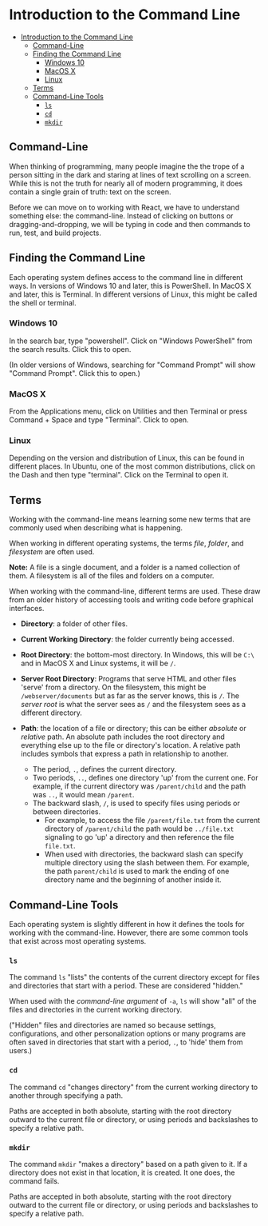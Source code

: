 # Introduction to the Command Line

- [Introduction to the Command Line](#introduction-to-the-command-line)
  - [Command-Line](#command-line)
  - [Finding the Command Line](#finding-the-command-line)
    - [Windows 10](#windows-10)
    - [MacOS X](#macos-x)
    - [Linux](#linux)
  - [Terms](#terms)
  - [Command-Line Tools](#command-line-tools)
    - [`ls`](#ls)
    - [`cd`](#cd)
    - [`mkdir`](#mkdir)

## Command-Line

When thinking of programming, many people imagine the the trope of a person sitting in the dark and staring at lines of text scrolling on a screen. While this is not the truth for nearly all of modern programming, it does contain a single grain of truth: text on the screen.

Before we can move on to working with React, we have to understand something else: the command-line. Instead of clicking on buttons or dragging-and-dropping, we will be typing in code and then commands to run, test, and build projects.

## Finding the Command Line

Each operating system defines access to the command line in different ways. In versions of Windows 10 and later, this is PowerShell. In MacOS X and later, this is Terminal. In different versions of Linux, this might be called the shell or terminal.

### Windows 10

In the search bar, type "powershell". Click on "Windows PowerShell" from the search results. Click this to open.

(In older versions of Windows, searching for "Command Prompt" will show "Command Prompt". Click this to open.)

### MacOS X

From the Applications menu, click on Utilities and then Terminal or press Command + Space and type "Terminal". Click to open.

### Linux

Depending on the version and distribution of Linux, this can be found in different places. In Ubuntu, one of the most common distributions, click on the Dash and then type "terminal". Click on the Terminal to open it.

## Terms

Working with the command-line means learning some new terms that are commonly used when describing what is happening.

When working in different operating systems, the terms *file*, *folder*, and *filesystem* are often used.

**Note:** A file is a single document, and a folder is a named collection of them. A filesystem is all of the files and folders on a computer.

When working with the command-line, different terms are used. These draw from an older history of accessing tools and writing code before graphical interfaces.

- **Directory**: a folder of other files.
  
- **Current Working Directory**: the folder currently being accessed.
- **Root Directory**: the bottom-most directory. In Windows, this will be `C:\` and in MacOS X and Linux systems, it will be `/`.
  
- **Server Root Directory**: Programs that serve HTML and other files 'serve' from a directory. On the filesystem, this might be `/webserver/documents` but as far as the server knows, this is `/`. The *server root* is what the server sees as `/` and the filesystem sees as a different directory.
  
- **Path**: the location of a file or directory; this can be either *absolute* or *relative* path. An absolute path includes the root directory and everything else up to the file or directory's location. A relative path includes symbols that express a path in relationship to another.
  - The period, `.`, defines the current directory.
  - Two periods, `..`, defines one directory 'up' from the current one. For example, if the current directory was `/parent/child` and the path was `..`, it would mean `/parent`.
  - The backward slash, `/`, is used to specify files using periods or between directories.
    - For example, to access the file `/parent/file.txt` from the current directory of `/parent/child` the path would be `../file.txt` signaling to go 'up' a directory and then reference the file `file.txt`.
    - When used with directories, the backward slash can specify multiple directory using the slash between them. For example, the path `parent/child` is used to mark the ending of one directory name and the beginning of another inside it.

## Command-Line Tools

Each operating system is slightly different in how it defines the tools for working with the command-line. However, there are some common tools that exist across most operating systems.

### `ls`

The command `ls` "lists" the contents of the current directory except for files and directories that start with a period. These are considered "hidden."

When used with the *command-line argument* of `-a`, `ls` will show "all" of the files and directories in the current working directory.

("Hidden" files and directories are named so because settings, configurations, and other personalization options or many programs are often saved in directories that start with a period, `.`, to 'hide' them from users.)

### `cd`

The command `cd` "changes directory" from the current working directory to another through specifying a path.

Paths are accepted in both absolute, starting with the root directory outward to the current file or directory, or using periods and backslashes to specify a relative path.

### `mkdir`

The command `mkdir` "makes a directory" based on a path given to it. If a directory does not exist in that location, it is created. It one does, the command fails.

Paths are accepted in both absolute, starting with the root directory outward to the current file or directory, or using periods and backslashes to specify a relative path.
